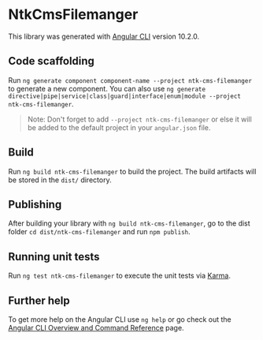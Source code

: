 # NtkCmsFilemanger

This library was generated with [Angular CLI](https://github.com/angular/angular-cli) version 10.2.0.

## Code scaffolding

Run `ng generate component component-name --project ntk-cms-filemanger` to generate a new component. You can also use `ng generate directive|pipe|service|class|guard|interface|enum|module --project ntk-cms-filemanger`.
> Note: Don't forget to add `--project ntk-cms-filemanger` or else it will be added to the default project in your `angular.json` file. 

## Build

Run `ng build ntk-cms-filemanger` to build the project. The build artifacts will be stored in the `dist/` directory.

## Publishing

After building your library with `ng build ntk-cms-filemanger`, go to the dist folder `cd dist/ntk-cms-filemanger` and run `npm publish`.

## Running unit tests

Run `ng test ntk-cms-filemanger` to execute the unit tests via [Karma](https://karma-runner.github.io).

## Further help

To get more help on the Angular CLI use `ng help` or go check out the [Angular CLI Overview and Command Reference](https://angular.io/cli) page.

